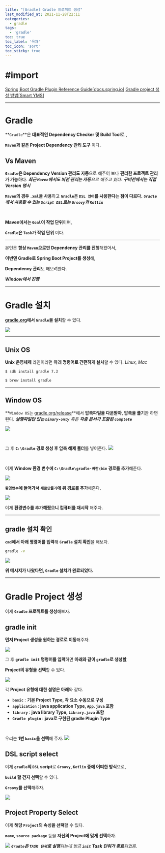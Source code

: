 ```yaml
---
title: "[Gradle] Gradle 프로젝트 생성"
last_modified_at: 2021-11-28T22:11
categories: 
  - gradle
tags: 
  - 'gradle'
toc: true
toc_label: '목차'
toc_icon: 'sort'
toc_sticky: true
---
```

# #import
[Spring Boot Gradle Plugin Reference Guide[docs.spring.io]](https://docs.spring.io/spring-boot/docs/current/gradle-plugin/reference/htmlsingle/)
[Gradle project 생성 방법[Smart YMS]](https://medium.com/@jyson88/gradle-project-%EC%83%9D%EC%84%B1-%EB%B0%A9%EB%B2%95-6d611ec32562)

---

# Gradle

**`Gradle`**은 **대표적인 Dependency Checker 및 Build Tool**로 ,

**`Maven`과 같은 Project Dependency 관리 도구** 이다. 



## Vs Maven


**`Gradle`은 Dependency Version 관리도 자동**으로 해주어 보다 **편리한 프로젝트 관리가 가능**하다.
_**최근 `Maven`에서도 버전 관리는 자동**으로 해주고 있다. 
**구버전에서는 직접 Version 명시**_

**`Maven`의 경우 `.xml`을 사용**하고 **`Gradle`은 `DSL 언어`를 사용한다는 점이 다르다.** 
_**`Gradle`에서 사용할 수 있는 `Script DSL`로는 `Groovy`와 `Kotlin`**_

<br>

**Maven에서는 `Goal`이 작업 단위**이며, 

**`Gradle`은 `Task`가 작업 단위** 이다.

---


본인은 **항상 `Maven`으로만 Dependency 관리를 진행**해왔어서,

**이번엔 Gradle로 Spring Boot Project를 생성**해,

**Dependency 관리**도 해보려한다.

_**Window에서 진행**_

---

# Gradle 설치

**[gradle.org](https://gradle.org/)에서 `Gradle`을 설치**할 수 있다.

![](https://images.velog.io/images/gillog/post/1cc8e1d6-50e4-4b02-bc15-01bcfdae3e24/image.png)

---

## Unix OS

**Unix 운영체제** 라인이라면 **아래 명령어로 간편하게 설치**할 수 있다.
_Linux, Mac_

```bash
$ sdk install gradle 7.3

$ brew install gradle
```

---

## Window OS


**`Window OS`는 [gradle.org/release](https://gradle.org/releases/)**에서 **압축파일을 다운받아, 압축을 풀기**만 하면 된다.
_**실행파일만 있는 `binary-only`** 혹은 **각종 문서가 포함된 `complete`**_


![](https://images.velog.io/images/gillog/post/b6bddcb0-fe31-44c2-90a2-3afee541822f/image.png)


<br>

그 후 **`C:\Gradle` 경로 생성 후 압축 해제 폴더**를 넣어준다.
![](https://images.velog.io/images/gillog/post/a4b49b52-5f52-49cc-8df3-0ad0d0dcd342/image.png)

<br>

이제 **Window 환경 변수에 `C:\Gradle\gradle-버전\bin` 경로를 추가**해준다.

![](https://images.velog.io/images/gillog/post/3028b90e-22c9-4646-8500-919b8cd0455b/image.png)

**`환경변수`에 들어가서 `새로만들기`에 위 경로를 추가**해준다.

![](https://images.velog.io/images/gillog/post/b68dd2f2-3125-4986-844c-224288d5101f/image.png)


이제 **환경변수를 추가해줬으니 컴퓨터를 재시작** 해주자.

---

## gradle 설치 확인

**`cmd`에서 아래 명령어를 입력**해 **`Gradle` 설치 확인**을 해보자.

```bash
gradle -v
```


![](https://images.velog.io/images/gillog/post/7da55e6a-66ad-4d14-a7f7-c53fae0b2573/image.png)

**위 메시지가 나왔다면, `Gradle` 설치가 완료되었다.**

---

# Gradle Project 생성

이제 **`Gradle` 프로젝트를 생성**해보자.



## gradle init

**먼저 Project 생성을 원하는 경로로 이동**해주자.

![](https://images.velog.io/images/gillog/post/3c1a1e98-a68f-47d6-b5aa-0a1396c9a527/image.png)

그 후 **`gradle init` 명령어를 입력**하면 **아래와 같이 `gradle`로 생성할**,

**Project의 유형을 선택**할 수 있다.

![](https://images.velog.io/images/gillog/post/e26bcb6c-55c2-4d04-8181-2352b2922bd8/image.png)

각 **Project 유형에 대한 설명은 아래**와 같다.

- **`basic`** : **기본 Project Type, 각 요소 수동으로 구성**
- **`application`** : **java application Type, `App.java` 포함**
- **`library`** : **java library Type, `Library.java` 포함**
- **`Gradle plugin`** : **java로 구현된 gradle Plugin Type**

<br>

우리는 **1번 `basic`을 선택**해 주자.
![](https://images.velog.io/images/gillog/post/68dd69a6-18d3-446c-9abc-225916280518/image.png)


## DSL script select

이제 **`gradle`의 `DSL` script**로 **`Groovy`, `Kotlin` 중에 어떠한 방식**으로,

**`build` 할 건지 선택**할 수 있다.

**`Groovy`를 선택**해주자.

![](https://images.velog.io/images/gillog/post/1d711259-ad1d-49d4-a93c-8b6c138bd6a4/image.png)


## Project Property Select

이제 **해당 `Project`의 속성을 선택**할 수 있다.

**`name`, `source package`** 등을 **자신의 Project에 맞게 선택**하자.

![](https://images.velog.io/images/gillog/post/7d7991da-5bf4-4513-bd47-074256026428/image.png)
_**`Gradle`은 `TASK 단위`로 실행**되는데 방금 **`init` Task 단위가 종료**되었음._





